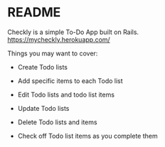 # README

Checkly is a simple To-Do App built on Rails.</br>
https://mycheckly.herokuapp.com/

Things you may want to cover:

* Create Todo lists

* Add specific items to each Todo list

* Edit Todo lists and todo list items

* Update Todo lists

* Delete Todo lists and items

* Check off Todo list items as you complete them
